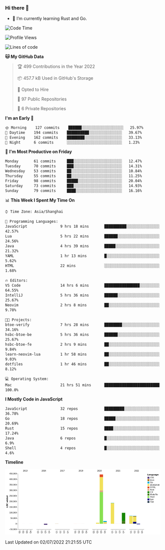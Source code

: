 ### Hi there 👋

- 🌱 I’m currently learning Rust and Go.

<!--START_SECTION:waka-->
![Code Time](http://img.shields.io/badge/Code%20Time-496%20hrs%2041%20mins-blue)

![Profile Views](http://img.shields.io/badge/Profile%20Views-0-blue)

![Lines of code](https://img.shields.io/badge/From%20Hello%20World%20I%27ve%20Written-897%20Thousand%20lines%20of%20code-blue)

**🐱 My GitHub Data** 

> 🏆 499 Contributions in the Year 2022
 > 
> 📦 457.7 kB Used in GitHub's Storage 
 > 
> 💼 Opted to Hire
 > 
> 📜 97 Public Repositories 
 > 
> 🔑 6 Private Repositories  
 > 
**I'm an Early 🐤** 

```text
🌞 Morning    127 commits    ██████░░░░░░░░░░░░░░░░░░░   25.97% 
🌆 Daytime    194 commits    ██████████░░░░░░░░░░░░░░░   39.67% 
🌃 Evening    162 commits    ████████░░░░░░░░░░░░░░░░░   33.13% 
🌙 Night      6 commits      ░░░░░░░░░░░░░░░░░░░░░░░░░   1.23%

```
📅 **I'm Most Productive on Friday** 

```text
Monday       61 commits     ███░░░░░░░░░░░░░░░░░░░░░░   12.47% 
Tuesday      70 commits     ███░░░░░░░░░░░░░░░░░░░░░░   14.31% 
Wednesday    53 commits     ██░░░░░░░░░░░░░░░░░░░░░░░   10.84% 
Thursday     55 commits     ██░░░░░░░░░░░░░░░░░░░░░░░   11.25% 
Friday       98 commits     █████░░░░░░░░░░░░░░░░░░░░   20.04% 
Saturday     73 commits     ███░░░░░░░░░░░░░░░░░░░░░░   14.93% 
Sunday       79 commits     ████░░░░░░░░░░░░░░░░░░░░░   16.16%

```


📊 **This Week I Spent My Time On** 

```text
⌚︎ Time Zone: Asia/Shanghai

💬 Programming Languages: 
JavaScript               9 hrs 18 mins       ██████████░░░░░░░░░░░░░░░   42.57% 
Lua                      5 hrs 22 mins       ██████░░░░░░░░░░░░░░░░░░░   24.56% 
Java                     4 hrs 39 mins       █████░░░░░░░░░░░░░░░░░░░░   21.32% 
YAML                     1 hr 13 mins        █░░░░░░░░░░░░░░░░░░░░░░░░   5.62% 
HTML                     22 mins             ░░░░░░░░░░░░░░░░░░░░░░░░░   1.68%

🔥 Editors: 
VS Code                  14 hrs 6 mins       ████████████████░░░░░░░░░   64.55% 
IntelliJ                 5 hrs 36 mins       ██████░░░░░░░░░░░░░░░░░░░   25.67% 
Neovim                   2 hrs 8 mins        ██░░░░░░░░░░░░░░░░░░░░░░░   9.78%

🐱‍💻 Projects: 
btoe-verify              7 hrs 28 mins       ████████░░░░░░░░░░░░░░░░░   34.16% 
hsbc-btoe-be             5 hrs 36 mins       ██████░░░░░░░░░░░░░░░░░░░   25.67% 
hsbc-btoe-fe             2 hrs 9 mins        ██░░░░░░░░░░░░░░░░░░░░░░░   9.84% 
learn-neovim-lua         1 hr 58 mins        ██░░░░░░░░░░░░░░░░░░░░░░░   9.03% 
dotfiles                 1 hr 46 mins        ██░░░░░░░░░░░░░░░░░░░░░░░   8.12%

💻 Operating System: 
Mac                      21 hrs 51 mins      █████████████████████████   100.0%

```

**I Mostly Code in JavaScript** 

```text
JavaScript               32 repos            █████████░░░░░░░░░░░░░░░░   36.78% 
Go                       18 repos            █████░░░░░░░░░░░░░░░░░░░░   20.69% 
Rust                     15 repos            ████░░░░░░░░░░░░░░░░░░░░░   17.24% 
Java                     6 repos             █░░░░░░░░░░░░░░░░░░░░░░░░   6.9% 
Shell                    4 repos             █░░░░░░░░░░░░░░░░░░░░░░░░   4.6%

```


**Timeline**

![Chart not found](https://raw.githubusercontent.com/elton/elton/main/charts/bar_graph.png) 


 Last Updated on 02/07/2022 21:21:55 UTC
<!--END_SECTION:waka-->

<!--
**elton/elton** is a ✨ _special_ ✨ repository because its `README.md` (this file) appears on your GitHub profile.

Here are some ideas to get you started:

- 🔭 I’m currently working on ...
- 🌱 I’m currently learning ...
- 👯 I’m looking to collaborate on ...
- 🤔 I’m looking for help with ...
- 💬 Ask me about ...
- 📫 How to reach me: ...
- 😄 Pronouns: ...
- ⚡ Fun fact: ...
-->
